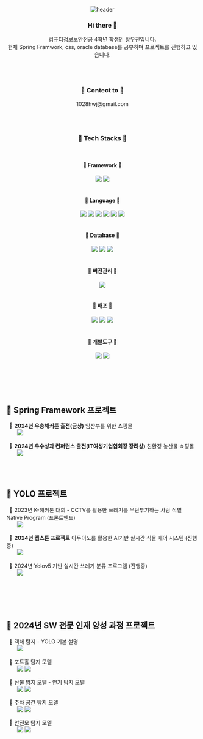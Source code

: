 <!--
**HwangWooJin1028/HwangWooJin1028** is a ✨ _special_ ✨ repository because its `README.md` (this file) appears on your GitHub profile.

Here are some ideas to get you started:

- 🔭 I’m currently working on ...
- 🌱 I’m currently learning ...
- 👯 I’m looking to collaborate on ...
- 🤔 I’m looking for help with ...
- 💬 Ask me about ...
- 📫 How to reach me: ...
- 😄 Pronouns: ...
- ⚡ Fun fact: ...
-->

<div align="center">  

![header](https://capsule-render.vercel.app/api?type=Waving&color=auto&width=auto&height=300&section=header&text=HwangWooJin1028&fontSize=90&fontColor=ffffff)

  ### Hi there 👋
  컴퓨터정보보안전공 4학년 학생인 황우진입니다.<br/>현재 Spring Framwork, css, oracle database를 공부하며 프로젝트를 진행하고 있습니다. 
  <br/> <br/> <br/> <br/>

  ### 📧 Contect to 📧
  <p>1028hwj@gmail.com</p>
  <br/> <br/>

  ###  🔨 Tech Stacks 🔨
  <br/>
  
  
  ####  🔨 Framework 🔨
  <img src="https://img.shields.io/badge/Spring-6DB33F?style=for-the-badge&logo=Spring&logoColor=white"/>
  <img src="https://img.shields.io/badge/mybatis-7408FF?style=for-the-badge&logo=mybatis&logoColor=white"/>
  <br/><br/>
  
  
  ####  🔨 Language 🔨 
  <img src="https://img.shields.io/badge/JavaScript-F7DF1E?style=for-the-badge&logo=JavaScript&logoColor=white"/>
  <img src="https://img.shields.io/badge/HTML-E34F26?style=for-the-badge&logo=html5&logoColor=white"/>
  <img src="https://img.shields.io/badge/CSS-1572B6?style=for-the-badge&logo=css3&logoColor=white"/>
  <img src="https://img.shields.io/badge/jquery-0769AD?style=for-the-badge&logo=jquery&logoColor=white">
  <img src="https://img.shields.io/badge/JAVA-000000?style=for-the-badge&logo=openjdk&logoColor=white">
  <img src="https://img.shields.io/badge/JSP-F7DF1E?style=for-the-badge&logo=JSP&logoColor=white">
  <br/><br/>
 
  
  ####  🔨 Database 🔨 
  <img src="https://img.shields.io/badge/oracle-F80000?style=for-the-badge&logo=oracle&logoColor=white"/>
  <img src="https://img.shields.io/badge/mysql-4479A1?style=for-the-badge&logo=mysql&logoColor=white"/>
  <img src="https://img.shields.io/badge/mssql-CC2927?style=for-the-badge&logo=microsoftsqlserver&logoColor=white"/>
  <br/><br/>


  ####  🔨 버전관리 🔨 
  <img src="https://img.shields.io/badge/GitHub-181717?style=for-the-badge&logo=GitHub&logoColor=white"/>
  <br/><br/>


  ####  🔨 배포 🔨 
  <img src="https://img.shields.io/badge/AWS-232F3E?style=for-the-badge&logo=amazonwebservices&logoColor=white"/>
  <img src="https://img.shields.io/badge/AWS S3-569A31?style=for-the-badge&logo=amazons3&logoColor=white"/>
  <img src="https://img.shields.io/badge/amazonec2-FF9900?style=for-the-badge&logo=amazonec2&logoColor=white"/>
  <br/><br/>

  ####  🔨 개발도구 🔨 
  <img src="https://img.shields.io/badge/Eclipse-2C2255?style=for-the-badge&logo=eclipseide&logoColor=white"/>
  <img src="https://img.shields.io/badge/intelliJ-0071C5?style=for-the-badge&logo=intellijidea&logoColor=white"/>
  <br/><br/>

</div>
<br/> <br/> <br/> <br/>

##  📃 Spring Framework 프로젝트
&nbsp;&nbsp;📌 <b>2024년 우송해커톤 출전(금상)</b> 임산부를 위한 쇼핑몰<br/>
&nbsp;&nbsp;&nbsp;&nbsp;&nbsp;&nbsp;&nbsp;[<img src="https://img.shields.io/badge/GitHub-181717?style=for-the-badge&logo=GitHub&logoColor=white"/>](https://github.com/HwangWooJin1028/2023-capstone-shppingmall.git)

&nbsp;&nbsp;📌 <b>2024년 우수성과 컨퍼런스 출전(IT여성기업협회장 장려상)</b> 친환경 농산물 쇼핑몰<br/>
&nbsp;&nbsp;&nbsp;&nbsp;&nbsp;&nbsp;&nbsp;[<img src="https://img.shields.io/badge/GitHub-181717?style=for-the-badge&logo=GitHub&logoColor=white"/>](https://github.com/HwangWooJin1028/2023-capstone-shppingmall.git)
<br/> <br/> <br/> <br/>

##  📃 YOLO 프로젝트
&nbsp;&nbsp;📌 2023년 K-해커톤 대회 - CCTV를 활용한 쓰레기를 무단투기하는 사람 식별 Native Program (프론트엔드)<br/>
&nbsp;&nbsp;&nbsp;&nbsp;&nbsp;&nbsp;&nbsp;[<img src="https://img.shields.io/badge/GitHub-181717?style=for-the-badge&logo=GitHub&logoColor=white"/>](https://github.com/Dehkartes/K-Hackaton_11_Zenith.git)

&nbsp;&nbsp;📌 <b>2024년 캡스톤 프로젝트</b> 아두이노를 활용한 AI기반 실시간 식물 케어 시스템 (진행중) <br/>
&nbsp;&nbsp;&nbsp;&nbsp;&nbsp;&nbsp;&nbsp;[<img src="https://img.shields.io/badge/GitHub-181717?style=for-the-badge&logo=GitHub&logoColor=white"/>](https://github.com/HwangWooJin1028/aduinoCapstoneProject)

&nbsp;&nbsp;📌 2024년 Yolov5 기반 실시간 쓰레기 분류 프로그램 (진행중) <br/>
&nbsp;&nbsp;&nbsp;&nbsp;&nbsp;&nbsp;&nbsp;[<img src="https://img.shields.io/badge/GitHub-181717?style=for-the-badge&logo=GitHub&logoColor=white"/>]([https://github.com/HwangWooJin1028/aduinoCapstoneProject](https://github.com/HwangWooJin1028/TrashRecycling))


<br/> <br/> <br/> <br/>

##  📃 2024년 SW 전문 인재 양성 과정 프로젝트
&nbsp;&nbsp;📌 객체 탐지 - YOLO 기본 설명<br/>
&nbsp;&nbsp;&nbsp;&nbsp;&nbsp;&nbsp;&nbsp;[<img src="https://img.shields.io/badge/Colab-F7DF1E.svg?style=for-the-badge&logo=googlecolab&logoColor=#F9AB00"/>](https://github.com/HwangWooJin1028/YoloAIModel/blob/main/colab/_%EA%B0%9D%EC%B2%B4_%ED%83%90%EC%A7%80_(Object_Detection)_YOLO%EC%9D%98_%EB%AA%A8%EB%93%A0%EA%B2%83_2024.ipynb)


&nbsp;&nbsp;📌 포트홀 탐지 모델<br/>
&nbsp;&nbsp;&nbsp;&nbsp;&nbsp;&nbsp;&nbsp;[<img src="https://img.shields.io/badge/Colab-F7DF1E.svg?style=for-the-badge&logo=googlecolab&logoColor=#F9AB00"/>](https://github.com/HwangWooJin1028/YoloAIModel/blob/main/colab/potHole%ED%83%90%EC%A7%80.ipynb)
    [<img src="https://img.shields.io/badge/roboflow-5C2D91?style=for-the-badge&logo=roboflow&logoColor=white">](https://public.roboflow.com/object-detection/pothole)


&nbsp;&nbsp;📌 산불 방지 모델 - 연기 탐지 모델<br/>
&nbsp;&nbsp;&nbsp;&nbsp;&nbsp;&nbsp;&nbsp;[<img src="https://img.shields.io/badge/Colab-F7DF1E.svg?style=for-the-badge&logo=googlecolab&logoColor=#F9AB00"/>](https://github.com/HwangWooJin1028/YoloAIModel/blob/main/colab/smoke%ED%83%90%EC%A7%80%EB%AA%A8%EB%8D%B8.ipynb)
    [<img src="https://img.shields.io/badge/roboflow-5C2D91?style=for-the-badge&logo=roboflow&logoColor=white">](https://public.roboflow.com/object-detection/wildfire-smoke/)


&nbsp;&nbsp;📌 주차 공간 탐지 모델<br/>
&nbsp;&nbsp;&nbsp;&nbsp;&nbsp;&nbsp;&nbsp;[<img src="https://img.shields.io/badge/Colab-F7DF1E.svg?style=for-the-badge&logo=googlecolab&logoColor=#F9AB00"/>](https://github.com/HwangWooJin1028/YoloAIModel/blob/main/colab/PKlot%ED%83%90%EC%A7%80%EB%AA%A8%EB%8D%B8.ipynb)
    [<img src="https://img.shields.io/badge/roboflow-5C2D91?style=for-the-badge&logo=roboflow&logoColor=white">](https://public.roboflow.com/object-detection/pklot)
 

&nbsp;&nbsp;📌 안전모 탐지 모델<br/>
&nbsp;&nbsp;&nbsp;&nbsp;&nbsp;&nbsp;&nbsp;[<img src="https://img.shields.io/badge/Colab-F7DF1E.svg?style=for-the-badge&logo=googlecolab&logoColor=#F9AB00"/>](https://github.com/HwangWooJin1028/YoloAIModel/blob/main/colab/hardhat%ED%83%90%EC%A7%80%EB%AA%A8%EB%8D%B8.ipynb)
    [<img src="https://img.shields.io/badge/roboflow-5C2D91?style=for-the-badge&logo=roboflow&logoColor=white">](https://public.roboflow.com/object-detection/hard-hat-workers)

<br/> <br/> <br/> <br/>


